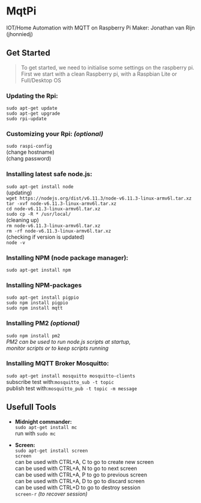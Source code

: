 # MqtPi
IOT/Home Automation with MQTT on Raspberry Pi
Maker: Jonathan van Rijn (jhonniedj)

## Get Started
>To get started, we need to initialise some settings on the raspberry pi.
><br>First we start with a clean Raspberry pi, with a Raspbian Lite or Full/Desktop OS

### **Updating the Rpi**:
`sudo apt-get update`
<br>`sudo apt-get upgrade`
<br>`sudo rpi-update`

### **Customizing your Rpi:** *(optional)*
`sudo raspi-config`
<br>(change hostname)
<br>(chang password)

### **Installing latest safe node.js:**
`sudo apt-get install node`
<br>(updating)
<br>`wget https://nodejs.org/dist/v6.11.3/node-v6.11.3-linux-armv6l.tar.xz`
<br>`tar -xvf node-v6.11.3-linux-armv6l.tar.xz`
<br>`cd node-v6.11.3-linux-armv6l.tar.xz`
<br>`sudo cp -R * /usr/local/`
<br>(cleaning up)
<br>`rm node-v6.11.3-linux-armv6l.tar.xz`
<br>`rm -rf node-v6.11.3-linux-armv6l.tar.xz`
<br>(checking if version is updated)
<br>`node -v`

### **Installing NPM (node package manager):**
`sudo apt-get install npm`
### **Installing NPM-packages**
`sudo apt-get install pigpio`
<br>`sudo npm install pigpio `
<br>`sudo npm install mqtt`
### **Installing PM2** *(optional)*
`sudo npm install pm2`
<br>*PM2 can be used to run node.js scripts at startup,*
<br>*monitor scripts or to keep scripts running*

### **Installing MQTT Broker Mosquitto:**
`sudo apt-get install mosquitto mosquitto-clients`
<br>subscribe test with:`mosquitto_sub -t topic`
<br>publish test with:`mosquitto_pub -t topic -m message`

## Usefull Tools
- **Midnight commander:**
<br>`sudo apt-get install mc`
<br>run with `sudo mc`

- **Screen:**
<br>`sudo apt-get install screen`
<br>`screen`
<br>can be used with CTRL+A, C to go to create new screen
<br>can be used with CTRL+A, N to go to next screen
<br>can be used with CTRL+A, P to go to previous screen
<br>can be used with CTRL+A, D to go to discard screen
<br>can be used with CTRL+D to go to destroy session
<br>`screen-r` *(to recover session)*
